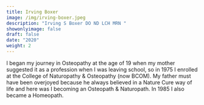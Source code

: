 ```yaml
---
title: Irving Boxer
image: /img/irving-boxer.jpeg
description: "Irving S Boxer DO ND LCH MRN "
showonlyimage: false
draft: false
date: "2020"
weight: 2
---
```

<!--StartFragment-->

I began my journey in Osteopathy at the age of 19 when my mother suggested it as a profession when I was leaving school, so in 1975 I enrolled at the College of Naturopathy & Osteopathy (now BCOM). My father must have been overjoyed because he always believed in a Nature Cure way of life and here was I becoming an Osteopath & Naturopath. In 1985 I also became a Homeopath.

<!--EndFragment-->